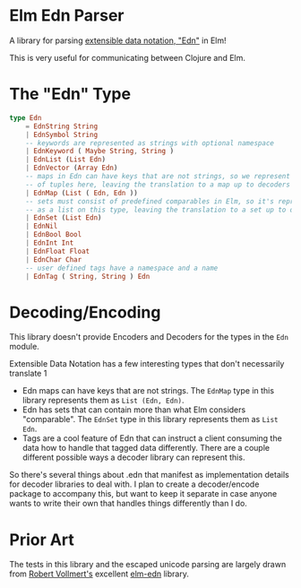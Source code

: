 # Elm Edn Parser

A library for parsing
[extensible data notation, "Edn"](https://github.com/edn-format/edn) in Elm!

This is very useful for communicating between Clojure and Elm.

# The "Edn" Type

```elm
type Edn
    = EdnString String
    | EdnSymbol String
    -- keywords are represented as strings with optional namespace
    | EdnKeyword ( Maybe String, String )
    | EdnList (List Edn)
    | EdnVector (Array Edn)
    -- maps in Edn can have keys that are not strings, so we represent them as a list
    -- of tuples here, leaving the translation to a map up to decoders
    | EdnMap (List ( Edn, Edn ))
    -- sets must consist of predefined comparables in Elm, so it's represented
    -- as a list on this type, leaving the translation to a set up to decoders
    | EdnSet (List Edn)
    | EdnNil
    | EdnBool Bool
    | EdnInt Int
    | EdnFloat Float
    | EdnChar Char
    -- user defined tags have a namespace and a name
    | EdnTag ( String, String ) Edn
```

# Decoding/Encoding

This library doesn't provide Encoders and Decoders for the types in the `Edn` module.

Extensible Data Notation has a few interesting types that don't necessarily translate 1

* Edn maps can have keys that are not strings. The `EdnMap` type in this library represents
them as `List (Edn, Edn)`.
* Edn has sets that can contain more than what Elm considers "comparable". The `EdnSet` type in this
library represents them as `List Edn`.
* Tags are a cool feature of Edn that can instruct a client consuming the data how to handle that
tagged data differently. There are a couple different possible ways a decoder library can 
represent this.

So there's several things about .edn that manifest as implementation details for decoder libraries
to deal with. I plan to create a decoder/encode package to accompany this, but want to keep it
separate in case anyone wants to write their own that handles things differently than I do.

# Prior Art

The tests in this library and the escaped unicode parsing are largely drawn from
[Robert Vollmert's](https://github.com/robx) excellent 
[elm-edn](https://github.com/robx/elm-edn) library.